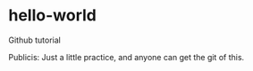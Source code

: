 # hello-world
Github tutorial

Publicis: Just a little practice, and anyone can get the git of this.

